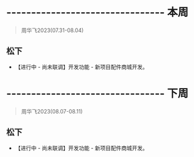 # -------------------------------- 本周
> 周华飞2023(07.31-08.04)
## 松下
* 【进行中 - 尚未联调】开发功能 - 新项目配件商城开发。

# -------------------------------- 下周
> 周华飞2023(08.07-08.11)
## 松下
* 【进行中 - 尚未联调】开发功能 - 新项目配件商城开发。
